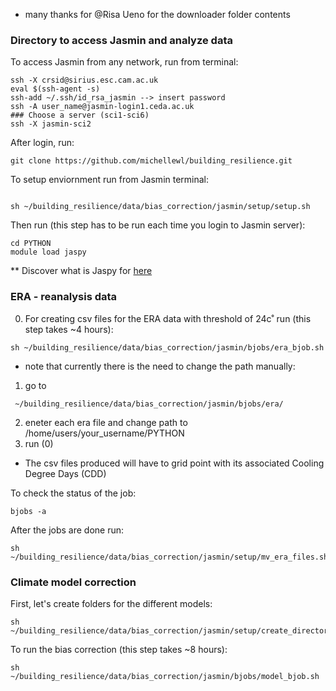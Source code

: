 - many thanks for @Risa Ueno for the downloader folder contents 
### Directory to access Jasmin and analyze data

To access Jasmin from any network, run from terminal:

```
ssh -X crsid@sirius.esc.cam.ac.uk
eval $(ssh-agent -s)
ssh-add ~/.ssh/id_rsa_jasmin --> insert password
ssh -A user_name@jasmin-login1.ceda.ac.uk
### Choose a server (sci1-sci6)
ssh -X jasmin-sci2
```
After login, run:

```
git clone https://github.com/michellewl/building_resilience.git
```

To setup enviornment run from Jasmin terminal:

```

sh ~/building_resilience/data/bias_correction/jasmin/setup/setup.sh
```

Then run (this step has to be run each time you login to Jasmin server):

```
cd PYTHON
module load jaspy
```
** Discover what is Jaspy for [here](https://help.jasmin.ac.uk/article/4729-jaspy-envs)

### ERA - reanalysis data

0. For creating csv files for the ERA data with threshold of 24c˚ run (this step takes ~4 hours):

```
sh ~/building_resilience/data/bias_correction/jasmin/bjobs/era_bjob.sh
```
* note that currently there is the need to change the path manually:
1. go to 
```
 ~/building_resilience/data/bias_correction/jasmin/bjobs/era/
```
2. eneter each era file and change path to /home/users/your_username/PYTHON
3. run (0)
- The csv files produced will have to grid point with its associated Cooling Degree Days (CDD)

To check the status of the job:

```
bjobs -a
```

After the jobs are done run: 

```
sh ~/building_resilience/data/bias_correction/jasmin/setup/mv_era_files.sh
```

### Climate model correction 

First, let's create folders for the different models: 
```
sh ~/building_resilience/data/bias_correction/jasmin/setup/create_directories_climate_models.sh
```
To run the bias correction (this step takes ~8 hours): 
```
sh ~/building_resilience/data/bias_correction/jasmin/bjobs/model_bjob.sh
```



